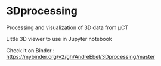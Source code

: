 # 3Dprocessing
Processing and visualization of 3D data from µCT

Little 3D viewer to use in Jupyter notebook

Check it on Binder : https://mybinder.org/v2/gh/AndreEbel/3Dprocessing/master
